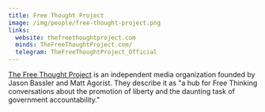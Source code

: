 ```yaml
---
title: Free Thought Project
image: /img/people/free-thought-project.png
links:
  website: thefreethoughtproject.com
  minds: TheFreeThoughtProject.com/
  telegram: TheFreeThoughtProject_Official
---
```


[The Free Thought Project](https://thefreethoughtproject.com/about-us/) is an
independent media organization founded by Jason Bassler and Matt Agorist. They
describe it as "a hub for Free Thinking conversations about the promotion of
liberty and the daunting task of government accountability."
